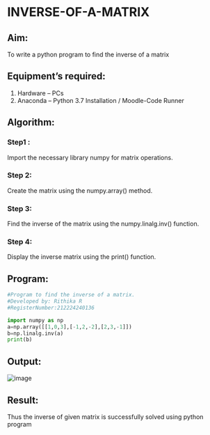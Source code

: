 # INVERSE-OF-A-MATRIX
## Aim:
To write a python program to find the inverse of a matrix
## Equipment’s required:
1. 	Hardware – PCs
2. 	Anaconda – Python 3.7 Installation / Moodle-Code Runner
## Algorithm:
### Step1 :
Import the necessary library numpy for matrix operations.
### Step 2: 
Create the matrix using the numpy.array() method.
### Step 3:
Find the inverse of the matrix using the numpy.linalg.inv() function.
### Step 4:
Display the inverse matrix using the print() function.

## Program:
``` python
#Program to find the inverse of a matrix.
#Developed by: Rithika R
#RegisterNumber:212224240136

import numpy as np
a=np.array([[1,0,3],[-1,2,-2],[2,3,-1]])
b=np.linalg.inv(a)
print(b)
```
## Output:
![image](https://github.com/user-attachments/assets/5af5cb32-0ef1-45b9-9cf0-5986f7933176)

## Result:
Thus the inverse of given matrix is successfully solved using python program

